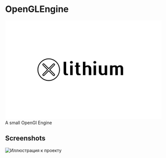 # OpenGLEngine
![Иллюстрация к проекту](https://github.com/SERJCOM/img/blob/main/logoza.ru.png)
A small OpenGl Engine

## Screenshots

![Иллюстрация к проекту](https://github.com/SERJCOM/lithium/blob/master/screenshots/1.png)
